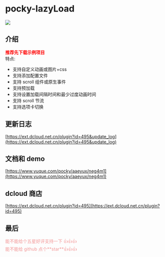 # pocky-lazyLoad

<img src="https://img.shields.io/badge/version-1.2.3-blue.svg?cacheSeconds=2592000" /><br />

## 介绍

<font color="red">**推荐先下载示例项目**</font><br />
特点:

- 支持自定义动画或图片+css
- 支持添加配置文件
- 支持 scroll 组件或原生事件
- 支持预加载
- 支持设置加载间隔时间和最少过度动画时间
- 支持 scroll 节流
- 支持选项卡切换

## 更新日志

[https://ext.dcloud.net.cn/plugin?id=495&update_log](https://ext.dcloud.net.cn/plugin?id=495&update_log)

## 文档和 demo

[https://www.yuque.com/pocky/aaeyux/neg4m1](https://www.yuque.com/pocky/aaeyux/neg4m1)

## dcloud 商店

[https://ext.dcloud.net.cn/plugin?id=495](https://ext.dcloud.net.cn/plugin?id=495)

## 最后

<font color="#f39797">
能不能给个五星好评支持一下 👍👍👍<br />
能不能给 github 点个**star**👍👍👍
</font>
